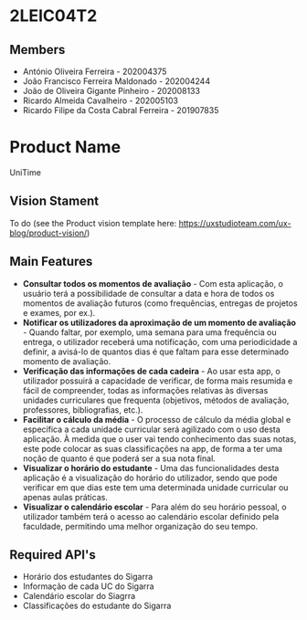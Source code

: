 # 2LEIC04T2

## Members

- António Oliveira Ferreira - 202004375
- João Francisco Ferreira Maldonado - 202004244
- João de Oliveira Gigante Pinheiro - 202008133
- Ricardo Almeida Cavalheiro - 202005103
- Ricardo Filipe da Costa Cabral Ferreira - 201907835

# Product Name

UniTime

## Vision Stament
To do (see the Product vision template here: https://uxstudioteam.com/ux-blog/product-vision/)

## Main Features
 - **Consultar todos os momentos de avaliação** - Com esta aplicação, o usuário terá a possibilidade de consultar a data e hora de todos os momentos de
 avaliação futuros (como frequências, entregas de projetos e exames, por ex.).
 - **Notificar os utilizadores da aproximação de um momento de avaliação** - Quando faltar, por exemplo, uma semana para uma frequência ou entrega,
o utilizador receberá uma notificação, com uma periodicidade a definir, a avisá-lo de quantos dias é que faltam para esse determinado momento de avaliação.
- **Verificação das informações de cada cadeira** - Ao usar esta app, o utilizador possuirá a capacidade de verificar, de forma mais
resumida e fácil de compreender, todas as informações relativas às diversas unidades curriculares que frequenta (objetivos, métodos de avaliação,
professores, bibliografias, etc.).
- **Facilitar o cálculo da média** - O processo de cálculo da média global e específica a cada unidade curricular será agilizado com o uso desta aplicação. 
À medida que o user vai tendo conhecimento das suas notas, este pode colocar as suas classificações na app, de forma a ter uma noção de quanto é que poderá
ser a sua nota final.
- **Visualizar o horário do estudante** - Uma das funcionalidades desta aplicação é a visualização do horário do utilizador, sendo que pode verificar em que dias este tem
uma determinada unidade curricular ou apenas aulas práticas.
- **Visualizar o calendário escolar** - Para além do seu horário pessoal, o utilizador também terá o acesso ao calendário escolar definido pela faculdade, permitindo
uma melhor organização do seu tempo.

## Required API's
- Horário dos estudantes do Sigarra
- Informação de cada UC do Sigarra
- Calendário escolar do Siagrra
- Classificações do estudante do Sigarra
